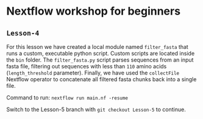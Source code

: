 # Nextflow workshop for beginners

## `Lesson-4`
For this lesson we have created a local module named `filter_fasta` that runs a custom, executable python script.
Custom scripts are located inside the `bin` folder.
The `filter_fasta.py` script parses sequences from an input fasta file, filtering out sequences with less than `110` amino acids (`length_threshold` parameter).
Finally, we have used the `collectFile` Nextflow operator to concatenate all filtered fasta chunks back into a single file.

Command to run: `nextflow run main.nf -resume`

Switch to the Lesson-5 branch with `git checkout Lesson-5` to continue.
